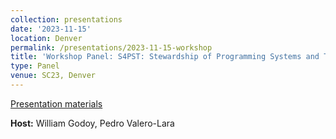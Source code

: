 ```yaml
---
collection: presentations
date: '2023-11-15'
location: Denver
permalink: /presentations/2023-11-15-workshop
title: 'Workshop Panel: S4PST: Stewardship of Programming Systems and Tools'
type: Panel
venue: SC23, Denver
---
```


[Presentation materials](https://sc23.conference-program.com/presentation/?id=miscp128&sess=sess432)


**Host:** William Godoy, Pedro Valero-Lara